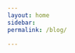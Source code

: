 ```yaml
---
layout: home
sidebar:
permalink: /blog/

---
```

<!--<ul>
{% for author in site.data.authors %}
 <li>{{ author.name }}-{{ author.bio }}--{{ author.links.url }}</li>
{% endfor %}
</ul>-->